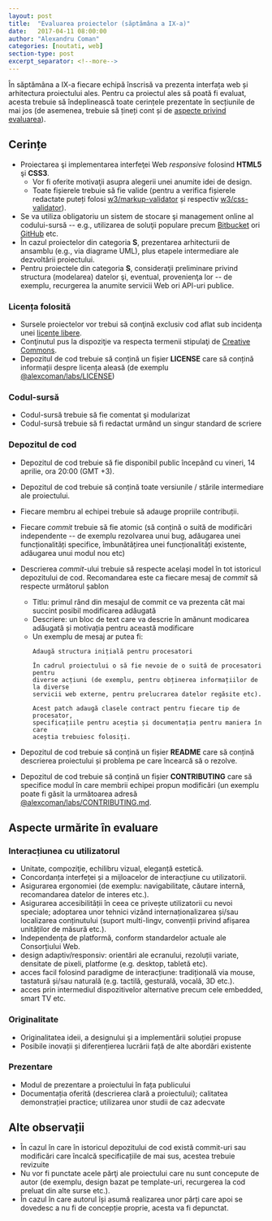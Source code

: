 ```yaml
---
layout: post
title:  "Evaluarea proiectelor (săptămâna a IX-a)"
date:   2017-04-11 08:00:00
author: "Alexandru Coman"
categories: [noutati, web]
section-type: post
excerpt_separator: <!--more-->
---
```


În săptămâna a IX-a fiecare echipă înscrisă va prezenta interfața web și arhitectura proiectului ales. Pentru ca proiectul ales să poată fi evaluat, acesta trebuie să îndeplinească toate cerințele prezentate în secțiunile de mai jos (de asemenea, trebuie să țineți cont și de [aspecte privind evaluarea][evaluare]).

<!--more-->

## Cerințe

- Proiectarea şi implementarea interfeţei Web *responsive* folosind **HTML5** şi **CSS3**.
    - Vor fi oferite motivaţii asupra alegerii unei anumite idei de design.
    - Toate fișierele trebuie să fie valide (pentru a verifica fișierele redactate puteți folosi [w3/markup-validator] și respectiv [w3/css-validator]).
- Se va utiliza obligatoriu un sistem de stocare şi management online al codului-sursă -- e.g., utilizarea de soluţii populare precum [Bitbucket] ori [GitHub] etc.
- În cazul proiectelor din categoria **S**, prezentarea arhitecturii de ansamblu (e.g., via diagrame UML), plus etapele intermediare ale dezvoltării proiectului.
- Pentru proiectele din categoria **S**, consideraţii preliminare privind structura (modelarea) datelor şi, eventual, provenienţa lor -- de exemplu, recurgerea la anumite servicii Web ori API-uri publice.

### Licența folosită
- Sursele proiectelor vor trebui să conţină exclusiv cod aflat sub incidenţa unei [licenţe libere][opensource].
- Conţinutul pus la dispoziţie va respecta termenii stipulaţi de [Creative Commons][CC].
- Depozitul de cod trebuie să conțină un fișier **LICENSE** care să conțină informații despre licența aleasă (de exemplu [@alexcoman/labs/LICENSE][licenta-labs])

### Codul-sursă
- Codul-sursă trebuie să fie comentat şi modularizat
- Codul-sursă trebuie să fi redactat urmând un singur standard de scriere

### Depozitul de cod
- Depozitul de cod trebuie să fie disponibil public începând cu vineri, 14 aprilie, ora 20:00 (GMT +3).
- Depozitul de cod trebuie să conțină toate versiunile / stările intermediare ale proiectului.
- Fiecare membru al echipei trebuie să adauge propriile contribuții.
- Fiecare *commit* trebuie să fie atomic (să conțină o suită de modificări independente -- de exemplu rezolvarea unui bug, adăugarea unei funcționalități specifice, îmbunătățirea unei funcționalități existente, adăugarea unui modul nou etc)
- Descrierea *commit*-ului trebuie să respecte același model în tot istoricul depozitului de cod. Recomandarea este ca fiecare mesaj de *commit* să respecte următorul șablon
    - Titlu: primul rând din mesajul de commit ce va prezenta cât mai succint posibil modificarea adăugată
    - Descriere: un bloc de text care va descrie în amănunt modicarea adăugată și motivația pentru această modificare
    - Un exemplu de mesaj ar putea fi:
        ```
        Adaugă structura inițială pentru procesatori

        În cadrul proiectului o să fie nevoie de o suită de procesatori pentru
        diverse acțiuni (de exemplu, pentru obținerea informațiilor de la diverse
        servicii web externe, pentru prelucrarea datelor regăsite etc).

        Acest patch adaugă clasele contract pentru fiecare tip de procesator,
        specificațiile pentru aceștia și documentația pentru maniera în care
        aceștia trebuiesc folosiți.
        ```

- Depozitul de cod trebuie să conțină un fișier **README** care să conțină descrierea proiectului și problema pe care încearcă să o rezolve.
- Depozitul de cod trebuie să conțină un fișier **CONTRIBUTING** care să specifice modul în care membrii echipei propun modificări (un exemplu poate fi găsit la următoarea adresă [@alexcoman/labs/CONTRIBUTING.md][contributing-labs].

## Aspecte urmărite în evaluare

### Interacțiunea cu utilizatorul

- Unitate, compoziţie, echilibru vizual, eleganță estetică.
- Concordanța interfeței și a mijloacelor de interacțiune cu utilizatorii.
- Asigurarea ergonomiei (de exemplu: navigabilitate, căutare internă, recomandarea datelor de interes etc.).
- Asigurarea accesibilității în ceea ce privește utilizatorii cu nevoi speciale; adoptarea unor tehnici vizând internaționalizarea și/sau localizarea conținutului (suport multi-lingv, convenții privind afișarea unităților de măsură etc.).
- Independența de platformă, conform standardelor actuale ale Consorțiului Web.
- design adaptiv/responsiv: orientări ale ecranului, rezoluții variate, densitate de pixeli, platforme (e.g. desktop, tabletă etc).
- acces facil folosind paradigme de interacțiune: tradițională via mouse, tastatură și/sau naturală (e.g. tactilă, gesturală, vocală, 3D etc.).
- acces prin intermediul dispozitivelor alternative precum cele embedded, smart TV etc.

### Originalitate
- Originalitatea ideii, a designului şi a implementării soluției propuse
- Posibile inovații și diferențierea lucrării față de alte abordări existente

### Prezentare
- Modul de prezentare a proiectului în fața publicului
- Documentația oferită (descrierea clară a proiectului); calitatea demonstrației practice; utilizarea unor studii de caz adecvate

## Alte observații

- În cazul în care în istoricul depozitului de cod există commit-uri sau modificări care încalcă specificațiile de mai sus, acestea trebuie revizuite
- Nu vor fi punctate acele părţi ale proiectului care nu sunt concepute de autor (de exemplu, design bazat pe template-uri, recurgerea la cod preluat din alte surse etc.).
- În cazul în care autorul își asumă realizarea unor părți care apoi se dovedesc a nu fi de concepție proprie, acesta va fi depunctat.

[w3/markup-validator]: https://jigsaw.w3.org/css-validator/
[w3/css-validator]: https://jigsaw.w3.org/css-validator/
[issue]: https://github.com/alexcoman/teaching.alexcoman.com/issues
[opensource]: http://opensource.org/licenses
[CC]: http://creativecommons.org/licenses/
[Bitbucket]: https://bitbucket.org/
[GitHub]: https://github.com/
[contributing-labs]: https://github.com/alexcoman/labs/blob/master/CONTRIBUTING.md
[licenta-labs]: https://github.com/alexcoman/labs/blob/master/LICENSE
[evaluare]: https://profs.info.uaic.ro/~busaco/teach/courses/web/web-exam.html
